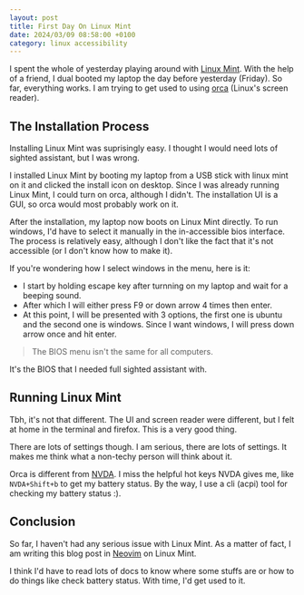 ```yaml
---
layout: post
title: First Day On Linux Mint
date: 2024/03/09 08:58:00 +0100
category: linux accessibility
---
```

I spent the whole of yesterday playing around with [Linux Mint](https://linuxmint.com). With the help of a friend, I dual booted my laptop the day before yesterday (Friday). So far, everything works. I am trying to get used to using [orca](https://en.wikipedia.org/wiki/Orca_(assistive_technology)) (Linux's screen reader).

## The Installation Process

Installing Linux Mint was suprisingly easy. I thought I would need lots of sighted assistant, but I was wrong.

I installed Linux Mint by booting my laptop from a USB stick with linux mint on it and clicked the install icon on desktop. Since I was already running Linux Mint, I could turn on orca, although I didn't. The installation UI is a GUI, so orca would most probably work on it.

After the installation, my laptop now boots on Linux Mint directly. To run windows, I'd have to select it manually in the in-accessible bios interface. The process is relatively easy, although I don't like the fact that it's not accessible (or I don't know how to make it).

If you're wondering how I select windows in the menu, here is it:

- I start by holding escape key after turnning on my laptop and wait for a beeping sound.
- After which I will either press F9 or down arrow 4 times then enter.
- At this point, I will be presented with 3 options, the first one is ubuntu and the second one is windows. Since I want windows, I will press down arrow once and hit enter.

> The BIOS menu isn't the same for all computers.

It's the BIOS that I needed full sighted assistant with.

## Running Linux Mint

Tbh, it's not that different. The UI and screen reader were different, but I felt at home in the terminal and firefox. This is a very good thing.

There are lots of settings though. I am serious, there are lots of settings. It makes me think what a non-techy person will think about it.

Orca is different from [NVDA](https://nvaccess.org). I miss the helpful hot keys NVDA gives me, like `NVDA+Shift+b` to get my battery status. By the way, I use a cli (acpi) tool for checking my battery status :).

## Conclusion

So far, I haven't had any serious issue with Linux Mint. As a matter of fact, I am writing this blog post in [Neovim](https://neovim.io) on Linux Mint.

I think I'd have to read lots of docs to know where some stuffs are or how to do things like check battery status. With time, I'd get used to it.

